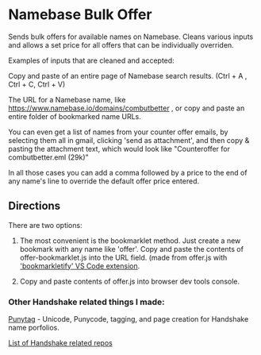 # Namebase Bulk Offer
Sends bulk offers for available names on Namebase. Cleans various inputs and allows a set price for all offers that can be individually overriden.

Examples of inputs that are cleaned and accepted:

Copy and paste of an entire page of Namebase search results. (Ctrl + A , Ctrl + C, Ctrl + V)

The URL for a Namebase name, like https://www.namebase.io/domains/combutbetter , or copy and paste an entire folder of bookmarked name URLs.

You can even get a list of names from your counter offer emails, by selecting them all in gmail, clicking 'send as attachment', and then copy & pasting the attachment text, which would look like "Counteroffer for combutbetter.eml (29k)"

In all those cases you can add a comma followed by a price to the end of any name's line to override the default offer price entered.

## Directions
There are two options:

1. The most convenient is the bookmarklet method. Just create a new bookmark with any name like 'offer'. Copy and paste the contents of offer-bookmarklet.js into the URL field. (made from offer.js with ['bookmarkletify' VS Code extension](https://marketplace.visualstudio.com/items?itemName=saasan.bookmarkletify).
   
2. Copy and paste contents of offer.js into browser dev tools console.

### Other Handshake related things I made:
[Punytag](https://github.com/i1li/punytag) - Unicode, Punycode, tagging, and page creation for Handshake name porfolios.

[List of Handshake related repos](https://github.com/stars/i1li/lists/hns)
